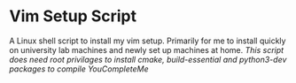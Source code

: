 # Vim Setup Script
A Linux shell script to install my vim setup.
Primarily for me to install quickly on university lab machines and newly set up machines at home.
*This script does need root privilages to install cmake, build-essential and python3-dev packages to compile YouCompleteMe*

